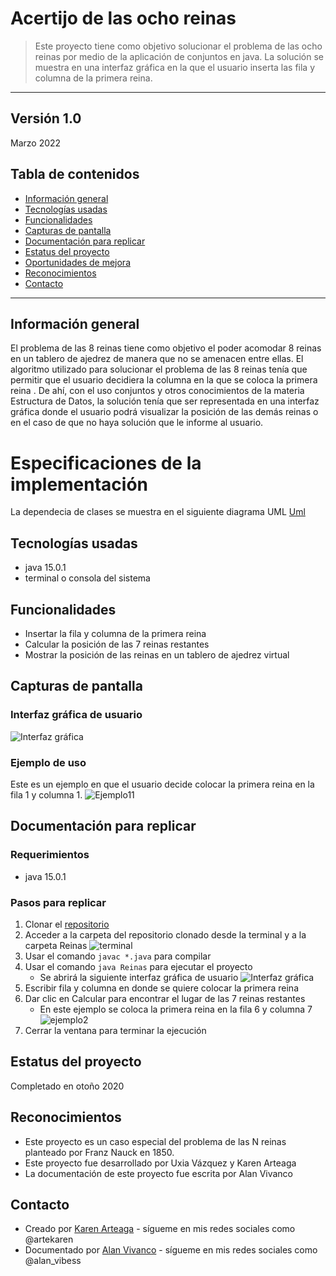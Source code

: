 # Acertijo de las ocho reinas
> Este proyecto tiene como objetivo solucionar el problema de las ocho reinas por medio de la aplicación de conjuntos en java. La solución se muestra en una interfaz gráfica en la que el usuario inserta las fila y columna de la primera reina. 
---
Versión 1.0
---
Marzo 2022

## Tabla de contenidos
* [Información general](#info)
* [Tecnologías usadas](#tecno)
* [Funcionalidades](#func)
* [Capturas de pantalla](#capturas)
* [Documentación para replicar](#docum)
* [Estatus del proyecto](#estatus)
* [Oportunidades de mejora](#oport)
* [Reconocimientos](#recon)
* [Contacto](#contacto)
---


## Información general <a name="info"></a> 
El problema de las 8 reinas tiene como objetivo el poder acomodar 8 reinas en un tablero de ajedrez de manera que no se amenacen entre ellas. El algoritmo utilizado para solucionar el problema de las 8 reinas tenía que permitir que el usuario decidiera la columna en la que se coloca la primera reina . De ahí, con el uso conjuntos y otros conocimientos de la materia Estructura de Datos, la solución tenía que ser representada en una interfaz gráfica donde el usuario podrá visualizar la posición de las demás reinas o en el caso de que no haya solución que le informe al usuario.

# Especificaciones de la implementación
La dependecia de clases se muestra en el siguiente diagrama UML
[Uml](https://github.com/KarenArteaga/Acertijo-8-Reinas/files/8306208/Diagrama.UML.pdf)



## Tecnologías usadas <a name="tecno"></a> 
- java 15.0.1 
- terminal o consola del sistema


## Funcionalidades <a name="func"></a> 
- Insertar la fila y columna de la primera reina
- Calcular la posición de las 7 reinas restantes
- Mostrar la posición de las reinas en un tablero de ajedrez virtual


## Capturas de pantalla <a name="capturas"></a> 
  ### Interfaz gráfica de usuario
  ![Interfaz gráfica](https://user-images.githubusercontent.com/69361149/159027992-f6fef4bf-f1aa-4bb5-8d1c-c42240d661b6.png)
  ### Ejemplo de uso 
  Este es un ejemplo en que el usuario decide colocar la primera reina en la fila 1 y columna 1. 
  ![Ejemplo11](https://user-images.githubusercontent.com/69361149/159029310-737f13ee-d5ad-4f32-b3ac-81b718e38db1.png)


## Documentación para replicar <a name="docum"></a> 
  ### Requerimientos
  - java 15.0.1 
  ### Pasos para replicar
  1. Clonar el [repositorio](https://github.com/KarenArteaga/Acertijo-8-Reinas.git)
  2. Acceder a la carpeta del repositorio clonado desde la terminal y a la carpeta Reinas
  ![terminal](https://user-images.githubusercontent.com/69361149/159034049-677c6056-b65f-4cc5-af90-9e221ced7051.png)
  3. Usar el comando `javac *.java` para compilar
  4. Usar el comando `java Reinas` para ejecutar el proyecto
     - Se abrirá la siguiente interfaz gráfica de usuario
    ![Interfaz gráfica](https://user-images.githubusercontent.com/69361149/159027992-f6fef4bf-f1aa-4bb5-8d1c-c42240d661b6.png)
  5. Escribir fila y columna en donde se quiere colocar la primera reina
  6. Dar clic en Calcular para encontrar el lugar de las 7 reinas restantes
     - En este ejemplo se coloca la primera reina en la fila 6 y columna 7
    ![ejemplo2](https://user-images.githubusercontent.com/69361149/159036509-9775a6cb-a35e-49d5-b1d1-5935516ca825.png)
  7. Cerrar la ventana para terminar la ejecución


## Estatus del proyecto <a name="estatus"></a> 
Completado en otoño 2020


## Reconocimientos <a name="recon"></a> 
- Este proyecto es un caso especial del problema de las N reinas planteado por Franz Nauck en 1850. 
- Este proyecto fue desarrollado por Uxia Vázquez y Karen Arteaga
- La documentación de este proyecto fue escrita por Alan Vivanco


## Contacto
* Creado por [Karen Arteaga](https://github.com/KarenArteaga) - sígueme en mis redes sociales como @artekaren
* Documentado por [Alan Vivanco]() - sígueme en mis redes sociales como @alan_vibess

